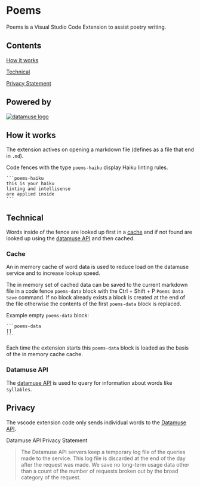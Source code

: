 # Poems

Poems is a Visual Studio Code Extension to assist poetry writing.

## Contents

[How it works](#how-it-works)

[Technical](#technical)

[Privacy Statement](#privacy)

## Powered by

[![datamuse logo](https://www.datamuse.com/api/datamuse-logo-rgb.png "datamuse logo")](https://www.datamuse.com/)

## How it works

The extension actives on opening a markdown file (defines as a file that end in `.md`).

Code fences with the type `poems-haiku` display Haiku linting rules.

````text
```poems-haiku
this is your haiku
linting and intellisense
are applied inside
```
````

## Technical

Words inside of the fence are looked up first in a [cache](#cache) and if not found are looked up using the [datamuse API](#datamuse-api) and then cached.

### Cache

An in memory cache of word data is used to reduce load on the datamuse service and to increase lookup speed.

The in memory set of cached data can be saved to the current markdown file in a code fence `poems-data` block with the Ctrl + Shift + P `Poems Data Save` command. If no block already exists a block is created at the end of the file otherwise the contents of the first `poems-data` block is replaced.

Example empty `poems-data` block:

````text
```poems-data
[]
```
````

Each time the extension starts this `poems-data` block is loaded as the basis of the in memory cache cache.

### Datamuse API

The [datamuse API](https://www.datamuse.com/api/) is used to query for information about words like `syllables`.

## Privacy

The vscode extension code only sends individual words to the [Datamuse API](https://www.datamuse.com/api/).

Datamuse API Privacy Statement

> The Datamuse API servers keep a temporary log file of the queries made to the service. This log file is discarded at the end of the day after the request was made. We save no long-term usage data other than a count of the number of requests broken out by the broad category of the request.

